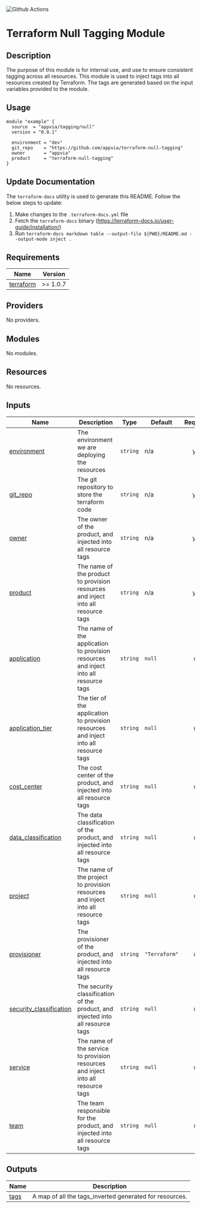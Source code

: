 ![Github Actions](../../actions/workflows/terraform.yml/badge.svg)

# Terraform Null Tagging Module

## Description

The purpose of this module is for internal use, and use to ensure consistent tagging across all resources. This module is used to inject tags into all resources created by Terraform. The tags are generated based on the input variables provided to the module.

## Usage

```hcl
module "example" {
  source  = "appvia/tagging/null"
  version = "0.0.1"

  environment = "dev"
  git_repo    = "https://github.com/appvia/terraform-null-tagging"
  owner       = "appvia"
  product     = "terraform-null-tagging"
}
```

## Update Documentation

The `terraform-docs` utility is used to generate this README. Follow the below steps to update:

1. Make changes to the `.terraform-docs.yml` file
2. Fetch the `terraform-docs` binary (https://terraform-docs.io/user-guide/installation/)
3. Run `terraform-docs markdown table --output-file ${PWD}/README.md --output-mode inject .`

<!-- BEGIN_TF_DOCS -->
## Requirements

| Name | Version |
|------|---------|
| <a name="requirement_terraform"></a> [terraform](#requirement\_terraform) | >= 1.0.7 |

## Providers

No providers.

## Modules

No modules.

## Resources

No resources.

## Inputs

| Name | Description | Type | Default | Required |
|------|-------------|------|---------|:--------:|
| <a name="input_environment"></a> [environment](#input\_environment) | The environment we are deploying the resources | `string` | n/a | yes |
| <a name="input_git_repo"></a> [git\_repo](#input\_git\_repo) | The git repository to store the terraform code | `string` | n/a | yes |
| <a name="input_owner"></a> [owner](#input\_owner) | The owner of the product, and injected into all resource tags | `string` | n/a | yes |
| <a name="input_product"></a> [product](#input\_product) | The name of the product to provision resources and inject into all resource tags | `string` | n/a | yes |
| <a name="input_application"></a> [application](#input\_application) | The name of the application to provision resources and inject into all resource tags | `string` | `null` | no |
| <a name="input_application_tier"></a> [application\_tier](#input\_application\_tier) | The tier of the application to provision resources and inject into all resource tags | `string` | `null` | no |
| <a name="input_cost_center"></a> [cost\_center](#input\_cost\_center) | The cost center of the product, and injected into all resource tags | `string` | `null` | no |
| <a name="input_data_classification"></a> [data\_classification](#input\_data\_classification) | The data classification of the product, and injected into all resource tags | `string` | `null` | no |
| <a name="input_project"></a> [project](#input\_project) | The name of the project to provision resources and inject into all resource tags | `string` | `null` | no |
| <a name="input_provisioner"></a> [provisioner](#input\_provisioner) | The provisioner of the product, and injected into all resource tags | `string` | `"Terraform"` | no |
| <a name="input_security_classification"></a> [security\_classification](#input\_security\_classification) | The security classification of the product, and injected into all resource tags | `string` | `null` | no |
| <a name="input_service"></a> [service](#input\_service) | The name of the service to provision resources and inject into all resource tags | `string` | `null` | no |
| <a name="input_team"></a> [team](#input\_team) | The team responsible for the product, and injected into all resource tags | `string` | `null` | no |

## Outputs

| Name | Description |
|------|-------------|
| <a name="output_tags"></a> [tags](#output\_tags) | A map of all the tags\_inverted generated for resources. |
<!-- END_TF_DOCS -->
